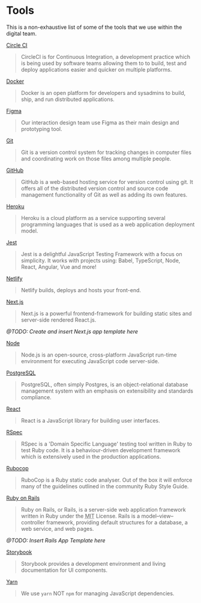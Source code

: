 # Tools

This is a non-exhaustive list of some of the tools that we use within the digital team.

[Circle CI](https://circleci.com/)

> CircleCI is for Continuous Integration, a development practice which is being used by software teams allowing them to to build, test and deploy applications easier and quicker on multiple platforms.

[Docker](https://www.docker.com/)

> Docker is an open platform for developers and sysadmins to build, ship, and run distributed applications.

[Figma](https://figma.com/)

> Our interaction design team use Figma as their main design and prototyping tool.

[Git](https://www.atlassian.com/git/tutorials/what-is-git)

> Git is a version control system for tracking changes in computer files and coordinating work on those files among multiple people.

[GitHub](https://github.com/)

> GitHub is a web-based hosting service for version control using git. It offers all of the distributed version control and source code management functionality of Git as well as adding its own features.

[Heroku](https://heroku.com)

> Heroku is a cloud platform as a service supporting several programming languages that is used as a web application deployment model.

[Jest](https://jestjs.io/en/)

> Jest is a delightful JavaScript Testing Framework with a focus on simplicity. It works with projects using: Babel, TypeScript, Node, React, Angular, Vue and more!

[Netlify](https://www.netlify.com/)

> Netlify builds, deploys and hosts your front-end.

[Next.js](https://nextjs.org/)

> Next.js is a powerful frontend-framework for building static sites and server-side rendered React.js.

_@TODO: Create and insert Next.js app template here_

[Node](https://nodejs.org/en/)

> Node.js is an open-source, cross-platform JavaScript run-time environment for executing JavaScript code server-side.

[PostgreSQL](https://www.postgresql.org/)

> PostgreSQL, often simply Postgres, is an object-relational database management system with an emphasis on extensibility and standards compliance.

[React](https://reactjs.org/)

> React is a JavaScript library for building user interfaces.

[RSpec](http://rspec.info/)

> RSpec is a 'Domain Specific Language' testing tool written in Ruby to test Ruby code. It is a behaviour-driven development framework which is extensively used in the production applications.

[Rubocop](https://github.com/bbatsov/rubocop)

> RuboCop is a Ruby static code analyser. Out of the box it will enforce many of the guidelines outlined in the community Ruby Style Guide.

[Ruby on Rails](http://rubyonrails.org/)

> Ruby on Rails, or Rails, is a server-side web application framework written in Ruby under the <abbr title="Massachusetts Institute of Technology">MIT</abbr> License. Rails is a model–view–controller framework, providing default structures for a database, a web service, and web pages.

_@TODO: Insert Rails App Template here_

[Storybook](https://storybook.js.org/)

> Storybook provides a development environment and living documentation for UI components.

[Yarn](https://yarnpkg.com/en/)

> We use `yarn` NOT `npm` for managing JavaScript dependencies.
